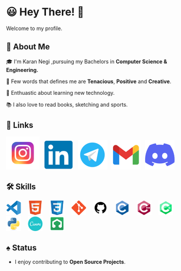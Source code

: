 # 😃 Hey There! 👋

Welcome to my profile. 

## 🚀 About Me
🎓  I'm Karan Negi ,pursuing my Bachelors in **Computer Science & Engineering.**

🧑  Few words that defines me are **Tenacious**, **Positive** and **Creative**.

🎸 Enthuastic about learning new technology.

📚 I also love to read books, sketching and sports.


## 🔗 Links
[![Instagram](./image/Instagram.svg)](https://www.instagram.com/karan.negi22/)
&nbsp;
[![Linkdin](./image/Linkedin.svg)](https://www.linkedin.com/in/karan-negi-959969224/) 
&nbsp;
[![Telegram](./image/Telegram.svg)](https://telegram.me/Knegi_4143) 
&nbsp;
[![Gmail](./image/Gmail.svg)](mailto:knegi4143@gmail.com) 
&nbsp;
[![Discord](./image/discord.svg)](https://discord.com/channels/KR37#2902) 

## 🛠 Skills
<div align="left">
<img alt="VS code" width="40px" src="./image/VS_code.svg" style="padding-right:15px;" />
<img alt="HTML5" width="40px" src="./image/HTML5.svg" style="padding-right:15px;" />
<img alt="CSS3" width="40px" src="./image/CSS3.svg" style="padding-right:15px;" />
<img alt="Git" width="40px" src="./image/Git.svg" style="padding-right:15px;" />
<img alt="GitHub" width="40px" src="./image/GitHub.svg" style="padding-right:15px;" />
<img alt="C" width="40px" src="./image/C.svg" style="padding-right:15px;"/>
<img alt="Cpp" width="40px" src="./image/cpp.svg" style="padding-right:15px;"/>
<img alt="C-sharp" width="40px" src="./image/c-sharp.svg" style="padding-right:15px;"/>
<img alt="Python" width="40px" src="./image/Python.svg" style="padding-right:15px;"/>  
<img alt="Canva" width="40px" src="./image/Canva.svg" style="padding-right:15px;"/>
<img alt="LMMS" width="40px" src="./image/LMMS.svg" style="padding-right:15px;"/>
</div>

## ♠️ Status
- I enjoy contributing to **Open Source Projects**.



<!--
**KaranOO/KaranOO** is a ✨ _special_ ✨ repository because its `README.md` (this file) appears on your GitHub profile.

Here are some ideas to get you started:

- 🔭 I’m currently working on ...
- 🌱 I’m currently learning ...
- 👯 I’m looking to collaborate on ...
- 🤔 I’m looking for help with ...
- 💬 Ask me about ...
- 📫 How to reach me: ...
- 😄 Pronouns: ...
- ⚡ Fun fact: ...
-->
